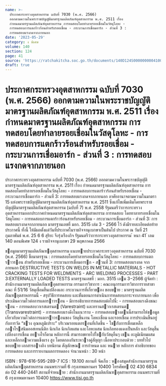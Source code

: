 ```yaml
---
name: >-
  ประกาศกระทรวงอุตสาหกรรม ฉบับที่ 7030 (พ.ศ. 2566)
  ออกตามความในพระราชบัญญัติมาตรฐานผลิตภัณฑ์อุตสาหกรรม พ.ศ. 2511 เรื่อง
  กำหนดมาตรฐานผลิตภัณฑ์อุตสาหกรรม การทดสอบโดยทำลายรอยเชื่อมในวัสดุโลหะ -
  การทดสอบการแตกร้าวร้อนสำหรับรอยเชื่อม - กระบวนการเชื่อมอาร์ก - ส่วนที่ 3 :
  การทดสอบแรงกดจากภายนอก
date: '2023-05-29'
category: ง พิเศษ
volume: 140
section: 124
page: 41
source: 'https://ratchakitcha.soc.go.th/documents/140D124S0000000004100.pdf'
draft: true
---
```


# ประกาศกระทรวงอุตสาหกรรม ฉบับที่ 7030 (พ.ศ. 2566) ออกตามความในพระราชบัญญัติมาตรฐานผลิตภัณฑ์อุตสาหกรรม พ.ศ. 2511 เรื่อง กำหนดมาตรฐานผลิตภัณฑ์อุตสาหกรรม การทดสอบโดยทำลายรอยเชื่อมในวัสดุโลหะ - การทดสอบการแตกร้าวร้อนสำหรับรอยเชื่อม - กระบวนการเชื่อมอาร์ก - ส่วนที่ 3 : การทดสอบแรงกดจากภายนอก

ประกาศกระทรวงอุตสาหกรรม ฉบับที่ 7030 (พ.ศ. 2566) ออกตามความในพระราชบัญญัติมาตรฐานผลิตภัณฑ์อุตสาหกรรม พ.ศ. 2511 เรื่อง กำหนดมาตรฐานผลิตภัณฑ์อุตสาหกรรม การทดสอบโดยทำลายรอยเชื่อมในวัสดุโลหะ - การทดสอบการแตกร้าวร้อนสำหรับรอยเชื่อม - กระบวนการเชื่อมอาร์ก - ส่วนที่ 3: การทดสอบแรงกดจากภายนอก อาศัยอานาจตามความในมาตรา 15 แห่งพระราชบัญญัติมาตรฐานผลิตภัณฑ์อุตสาหกรรม พ.ศ. 2511 ซึ่งแก้ไขเพิ่มเติมโดยพระราช บัญญัติมาตรฐานผลิตภัณฑ์อุตสาหกรรม (ฉบับที่ 7) พ.ศ. 2558 รัฐมนตรีว่าการกระทรวงอุตสาหกรรมออกประกาศกำหนดมาตรฐานผลิตภัณฑ์อุตสาหกรรม การทดสอบ โดยทาลายรอยเชื่อมในวัสดุโลหะ - การทดสอบการแตกร้าวร้อนสาหรับรอยเชื่อม - กระบวนการเชื่อมอาร์ก - ส่วนที่ 3: การทดสอบแรงกดจากภายนอก มาตรฐานเลขที่ มอก. 3515 เล่ม 3 - 2566 ไว้ ดังมีรายละเอียดต่อท้ายประกาศนี้ ทั้งนี้ ให้มีผลตั้งแต่วันที่ประกาศในราชกิจจานุเบกษาเป็นต้นไป ประกาศ ณ วันที่ 21 กุมภาพันธ์ พ.ศ. 25 6 6 สุริยะ จึงรุ่งเรืองกิจ รัฐมนตรีว่าการกระทรวงอุตสาหกรรม ้ หนา 41 ่ เลม 140 ตอนพิเศษ 124 ง ราชกิจจานุเบกษา 29 พฤษภาคม 2566

ขอมูลมาตรฐานผลิตภัณฑอุตสาหกรรม แนบทายประกาศกระทรวงอุตสาหกรรม ฉบับที่ 7030 (พ.ศ. 2566) ชื่อมาตรฐาน : การทดสอบโดยทําลายรอยเชื่อมในวัสดุโลหะ - การทดสอบการแตกราวรอน สําหรับรอยเชื่อม - กระบวนการเชื่อมอารก - สวนที่ 3: การทดสอบแรงกด จากภายนอก DESTRUCTIVE TESTS ON WELDS IN METALLIC MATERIALS - HOT CRACKING TESTS FOR WELDMENTS - ARC WELDING PROCESSES - PART 3:EXTERNALLY LOADED TESTS มาตรฐานเลขที่ : มอก. 3515 เลม 3−2566 ผู้จัดทํา : สํานักงานมาตรฐานผลิตภัณฑอุตสาหกรรม กรรมการวิชาการ : คณะอนุกรรมการวิชาการรายสาขา คณะ ที่ 51/16 วัสดุเชื่อมสิ้นเปลืองและ กระบวนการที่เกี่ยวของ ขอบขาย : มาตรฐานผลิตภัณฑอุตสาหกรรมนี้ - สรุปวิธีการทดสอบ และขั้นตอนการดําเนินการทดสอบภาระจากภายนอก เพื่อประเมินความไวต่อการแตกราวรอน - มีการอธิบายการทดสอบต่อไปนี้: - การทดสอบแรงดึงขณะรอน - การทดสอบวาเรสเตรนต (Varestraint) และทรานสวาเรสเตรนต (Transvarestraint) - การทดสอบแรงดึงในแนวราบ - การทดสอบขางตนนี้สามารถให้ขอมูลเกี่ยวกับความไวต่อการแตกราวรอนของ วัสดุชิ้นงาน โลหะเชื่อม และรอยเชื่อม การประเมินขึ้นอยู่กับการวัด “ชวง อุณหภูมิเปราะ” บริเวณรอยแตกรอนที่เกิดขึ้น - ใชกับการเชื่อมเหล็กกลาไรสนิมออสเทนนิติก นิกเกิล นิกเกิลผสม และโลหะผสม นิกเกิลทองแดงเป็นหลัก และวัสดุสิ้นเปลืองการเชื่อม อยางไรก็ตาม หลักการนี้ สามารถขยายไปใชกับวัสดุอื่นๆ เชน อะลูมิเนียมผสม และเหล็กกลาความแข็งแรง สูง โดยตกลงกันระหวางคู่สัญญา เนื้อหาประกอบด้วย : บททั่วไป ขอบขาย เอกสารอางอิง บทนิยาม สัญลักษณ การกําหนด และ หนวย หลักการ คําอธิบายของการทดสอบ และการรายงานผลการทดลอง จํานวนหน้า : 30 หน้า

ISBN : 978-616-595-289-7 ICS : 19.100 สถานที่ จัดเก็บ : หองสมุดสํานักงานมาตรฐานผลิตภัณฑอุตสาหกรรม ถนนพระรามที่ 6 กรุงเทพมหานคร 10400 โทรศัพท 02 430 6834 ต่อ 02 440-2441 สถานที่จําหนาย : สํานักงานมาตรฐานผลิตภัณฑอุตสาหกรรม ถนนพระรามที่ 6 กรุงเทพมหานคร 10400 https://www.tisi.go.th
